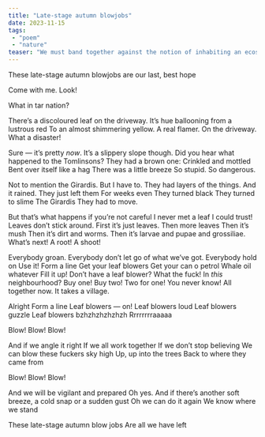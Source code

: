 ```yaml
---
title: "Late-stage autumn blowjobs" 
date: 2023-11-15
tags: 
 - "poem"
 - "nature"
teaser: "We must band together against the notion of inhabiting an ecosystem"
---
```


These late-stage autumn blowjobs
are our last, best hope

Come with me.
Look!

What in tar nation?

There’s a discoloured leaf on the driveway.
It’s hue ballooning from a lustrous red 
To an almost shimmering yellow.
A real flamer.
On the driveway.
What a disaster!

Sure — it’s pretty *now*.
It’s a slippery slope though.
Did you hear what happened to the Tomlinsons?
They had a brown one:
Crinkled and mottled
Bent over itself like a hag
There was a little breeze
So stupid. So dangerous.

Not to mention the Girardis.
But I have to.
They had layers of the things.
And it rained.
They just left them
For weeks even
They turned black
They turned to slime
The Girardis
They had to move.

But that’s what happens if you’re not careful
I never met a leaf I could trust!
Leaves don’t stick around.
First it’s just leaves.
Then more leaves
Then it’s mush
Then it’s dirt and worms.
Then it’s larvae and pupae and grossiliae.
What’s next!
A root! A shoot!

Everybody groan.
Everybody don’t let go of what we’ve got.
Everybody hold on
Use it!
Form a line
Get your leaf blowers
Get your can o petrol
Whale oil whatever
Fill it up!
Don’t have a leaf blower?
What the fuck!
In *this* neighbourhood?
Buy one! Buy two! Two for one! You never know!
All together now. 
It takes a village.

Alright
Form a line
Leaf blowers — on!
Leaf blowers loud
Leaf blowers guzzle
Leaf blowers bzhzhzhzhzhzh Rrrrrrrraaaaa

Blow! Blow! Blow!

And if we angle it right
If we all work together
If we don’t stop believing
We can blow these fuckers sky high
Up, up into the trees
Back to where they came from

Blow! Blow! Blow!

And we will be vigilant and prepared
Oh yes. 
And if there’s another soft breeze, 
a cold snap or a sudden gust
Oh we can do it again
We know where we stand

These late-stage autumn blow jobs
Are all we have left